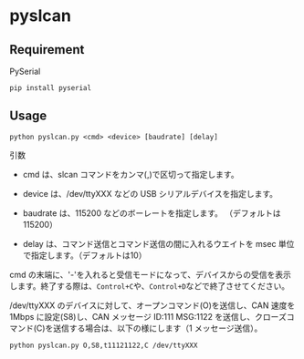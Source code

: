 # pyslcan

## Requirement

PySerial

```
pip install pyserial
```

## Usage

```
python pyslcan.py <cmd> <device> [baudrate] [delay]
```

引数

- cmd は、slcan コマンドをカンマ(,)で区切って指定します。

- device は、/dev/ttyXXX などの USB シリアルデバイスを指定します。
- baudrate は、115200 などのボーレートを指定します。 （デフォルトは115200）
- delay は、コマンド送信とコマンド送信の間に入れるウエイトを msec 単位で指定します。（デフォルトは10）

cmd の末端に、'-'を入れると受信モードになって、デバイスからの受信を表示します。終了する際は、`Control+C`や、`Control+D`などで終了させてください。

/dev/ttyXXX のデバイスに対して、オープンコマンド(O)を送信し、CAN 速度を 1Mbps に設定(S8)し、CAN メッセージ ID:111 MSG:1122 を送信し、クローズコマンド(C)を送信する場合は、以下の様にします（1 メッセージ送信）。

```
python pyslcan.py O,S8,t11121122,C /dev/ttyXXX
```

